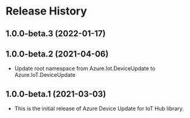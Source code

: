 # Release History

## 1.0.0-beta.3 (2022-01-17)

## 1.0.0-beta.2 (2021-04-06)
* Update root namespace from Azure.Iot.DeviceUpdate to Azure.IoT.DeviceUpdate

## 1.0.0-beta.1 (2021-03-03)
* This is the initial release of Azure Device Update for IoT Hub library. 
